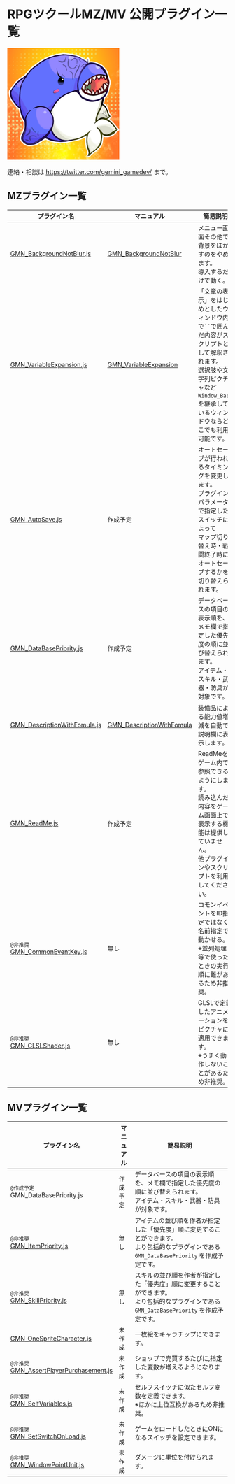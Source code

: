 # RPGツクールMZ/MV 公開プラグイン一覧

![profile](./profile.png)

連絡・相談は https://twitter.com/gemini_gamedev/ まで。

## MZプラグイン一覧

| プラグイン名 | マニュアル |簡易説明 |
|--|--|--|
| [GMN_BackgroundNotBlur.js](./MZ/GMN_BackgroundNotBlur.js) |[GMN_BackgroundNotBlur](./MZ/GMN_BackgroundNotBlur.md)| メニュー画面その他で背景をぼかすのをやめます。<br> 導入するだけで動く。
| [GMN_VariableExpansion.js](./MZ/GMN_VariableExpansion.js)  |[GMN_VariableExpansion](./MZ/GMN_VariableExpansion.md)| 「文章の表示」をはじめとしたウィンドウ内で` `` `で囲んだ内容がスクリプトとして解釈されます。<br/>選択肢や文字列ピクチャなど`Window_Base`を継承しているウィンドウならどこでも利用可能です。|
| [GMN_AutoSave.js](./MZ/GMN_AutoSave.js)  |作成予定| オートセーブが行われるタイミングを変更します。<br> プラグインパラメータで指定したスイッチによって <br> マップ切り替え時・戦闘終了時にオートセーブするかを切り替えられます。|
| [GMN_DataBasePriority.js](./MZ/GMN_DataBasePriority.js)  |作成予定| データベースの項目の表示順を、メモ欄で指定した優先度の順に並び替えられます。 <br> アイテム・スキル・武器・防具が対象です。|
| [GMN_DescriptionWithFomula.js](./MZ/GMN_DescriptionWithFomula.js) |[GMN_DescriptionWithFomula](./MZ/GMN_DescriptionWithFomula.md)| 装備品による能力値増減を自動で説明欄に表示します。
| [GMN_ReadMe.js](./MZ/GMN_ReadMe.js)  |作成予定| ReadMeをゲーム内で参照できるようにします。<br> 読み込んだ内容をゲーム画面上で表示する機能は提供していません。<br> 他プラグインやスクリプトを利用してください。|
|  `@非推奨` <br> [GMN_CommonEventKey.js](./MZ/GMN_CommonEventKey.js) |無し|  コモンイベントをID指定ではなく名前指定で動かせる。<br/>※並列処理等で使ったときの実行順に難があるため非推奨。
|  `@非推奨` <br> [GMN_GLSLShader.js](./MZ/GMN_GLSLShader.js) | 無し|GLSLで定義したアニメーションをピクチャに適用できます。<br/>※うまく動作しないことがあるため非推奨。

## MVプラグイン一覧
| プラグイン名 | マニュアル |簡易説明 |
|--|--|--|
| `@作成予定` <br> GMN_DataBasePriority.js |作成予定| データベースの項目の表示順を、メモ欄で指定した優先度の順に並び替えられます。 <br> アイテム・スキル・武器・防具が対象です。|
| `@非推奨` <br> [GMN_ItemPriority.js](./MV/GMN_ItemPriority.js) | 無し| アイテムの並び順を作者が指定した「優先度」順に変更することができます。<br> より包括的なプラグインである `GMN_DataBasePriority` を作成予定です。|
| `@非推奨` <br> [GMN_SkillPriority.js](./MV/GMN_SkillPriority.js) | 無し|スキルの並び順を作者が指定した「優先度」順に変更することができます。<br> より包括的なプラグインである `GMN_DataBasePriority` を作成予定です。|
| [GMN_OneSpriteCharacter.js](./MV/GMN_OneSpriteCharacter.js)|未作成| 一枚絵をキャラチップにできます。 |
|  `@非推奨` <br>[GMN_AssertPlayerPurchasement.js](./MV/GMN_AssertPlayerPurchasement.js) | 未作成| ショップで売買するたびに,指定した変数が増えるようになります。 |
|  `@非推奨` <br> [GMN_SelfVariables.js](./MV/GMN_SelfVariables.js) |未作成|セルフスイッチに似たセルフ変数を定義できます。<br>※ほかに上位互換があるため非推奨。
|  `@非推奨` <br> [GMN_SetSwitchOnLoad.js](./MV/GMN_SetSwitchOnLoad.js) |未作成| ゲームをロードしたときにONになるスイッチを設定できます。|
|  `@非推奨` <br> [GMN_WindowPointUnit.js](./MV/GMN_WindowPointUnit.js)| 未作成|  ダメージに単位を付けられます。 |
